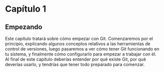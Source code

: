 # Capítulo 1 #

## Empezando ##

Este capítulo tratará sobre cómo empezar con Git. Comenzaremos por el
principio, explicando algunos conceptos relativos a las herramientas
de control de versiones, luego pasaremos a ver cómo tener Git
funcionando en tu sistema, y finalmente cómo configurarlo para empezar
a trabajar con él. Al final de este capítulo deberías entender por qué
existe Git, por qué deverías usarlo, y tendrías que tener todo
preparado para comenzar.

